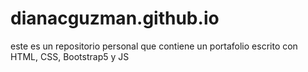 # dianacguzman.github.io
este es un repositorio personal que contiene un portafolio escrito  con HTML, CSS, Bootstrap5 y JS
